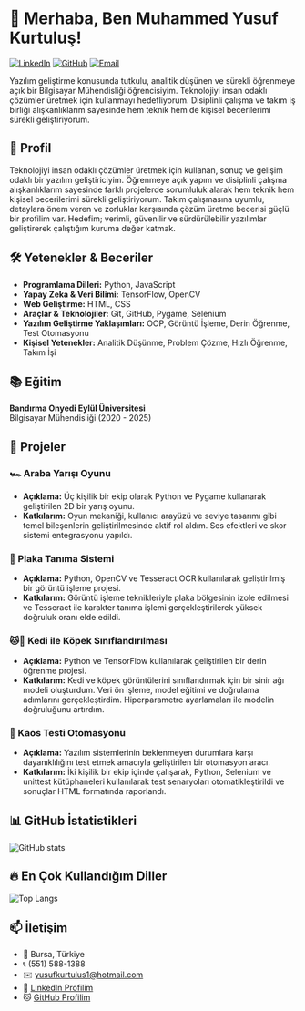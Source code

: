 # 👋 Merhaba, Ben Muhammed Yusuf Kurtuluş!

[![LinkedIn](https://img.shields.io/badge/LinkedIn-0077B5?style=for-the-badge&logo=linkedin&logoColor=white)](https://www.linkedin.com/in/yusuf-kurtuluş-564a1b253/)
[![GitHub](https://img.shields.io/badge/GitHub-100000?style=for-the-badge&logo=github&logoColor=white)](https://github.com/MYusuf160)
[![Email](https://img.shields.io/badge/Email-D14836?style=for-the-badge&logo=gmail&logoColor=white)](mailto:yusufkurtulus1@hotmail.com)

Yazılım geliştirme konusunda tutkulu, analitik düşünen ve sürekli öğrenmeye açık bir Bilgisayar Mühendisliği öğrencisiyim. Teknolojiyi insan odaklı çözümler üretmek için kullanmayı hedefliyorum. Disiplinli çalışma ve takım iş birliği alışkanlıklarım sayesinde hem teknik hem de kişisel becerilerimi sürekli geliştiriyorum.

## 🎯 Profil

Teknolojiyi insan odaklı çözümler üretmek için kullanan, sonuç ve gelişim odaklı bir yazılım geliştiriciyim. Öğrenmeye açık yapım ve disiplinli çalışma alışkanlıklarım sayesinde farklı projelerde sorumluluk alarak hem teknik hem kişisel becerilerimi sürekli geliştiriyorum. Takım çalışmasına uyumlu, detaylara önem veren ve zorluklar karşısında çözüm üretme becerisi güçlü bir profilim var. Hedefim; verimli, güvenilir ve sürdürülebilir yazılımlar geliştirerek çalıştığım kuruma değer katmak.

## 🛠️ Yetenekler & Beceriler

- **Programlama Dilleri:** Python, JavaScript
- **Yapay Zeka & Veri Bilimi:** TensorFlow, OpenCV
- **Web Geliştirme:** HTML, CSS
- **Araçlar & Teknolojiler:** Git, GitHub, Pygame, Selenium
- **Yazılım Geliştirme Yaklaşımları:** OOP, Görüntü İşleme, Derin Öğrenme, Test Otomasyonu
- **Kişisel Yetenekler:** Analitik Düşünme, Problem Çözme, Hızlı Öğrenme, Takım İşi

## 📚 Eğitim

**Bandırma Onyedi Eylül Üniversitesi**  
Bilgisayar Mühendisliği (2020 - 2025)

## 💼 Projeler

### 🏎️ Araba Yarışı Oyunu
- **Açıklama:** Üç kişilik bir ekip olarak Python ve Pygame kullanarak geliştirilen 2D bir yarış oyunu.
- **Katkılarım:** Oyun mekaniği, kullanıcı arayüzü ve seviye tasarımı gibi temel bileşenlerin geliştirilmesinde aktif rol aldım. Ses efektleri ve skor sistemi entegrasyonu yapıldı.

### 🚗 Plaka Tanıma Sistemi
- **Açıklama:** Python, OpenCV ve Tesseract OCR kullanılarak geliştirilmiş bir görüntü işleme projesi.
- **Katkılarım:** Görüntü işleme teknikleriyle plaka bölgesinin izole edilmesi ve Tesseract ile karakter tanıma işlemi gerçekleştirilerek yüksek doğruluk oranı elde edildi.

### 🐱🐶 Kedi ile Köpek Sınıflandırılması
- **Açıklama:** Python ve TensorFlow kullanılarak geliştirilen bir derin öğrenme projesi.
- **Katkılarım:** Kedi ve köpek görüntülerini sınıflandırmak için bir sinir ağı modeli oluşturdum. Veri ön işleme, model eğitimi ve doğrulama adımlarını gerçekleştirdim. Hiperparametre ayarlamaları ile modelin doğruluğunu artırdım.

### 🧪 Kaos Testi Otomasyonu
- **Açıklama:** Yazılım sistemlerinin beklenmeyen durumlara karşı dayanıklılığını test etmek amacıyla geliştirilen bir otomasyon aracı.
- **Katkılarım:** İki kişilik bir ekip içinde çalışarak, Python, Selenium ve unittest kütüphaneleri kullanılarak test senaryoları otomatikleştirildi ve sonuçlar HTML formatında raporlandı.

## 📊 GitHub İstatistikleri

![GitHub stats](https://github-readme-stats.vercel.app/api?username=MYusuf160&show_icons=true&theme=radical)

## 🔥 En Çok Kullandığım Diller

![Top Langs](https://github-readme-stats.vercel.app/api/top-langs/?username=MYusuf160&layout=compact&theme=radical)

## 📫 İletişim

- 📍 Bursa, Türkiye
- 📞 (551) 588-1388
- ✉️ [yusufkurtulus1@hotmail.com](mailto:yusufkurtulus1@hotmail.com)
- 🔗 [LinkedIn Profilim](https://www.linkedin.com/in/yusuf-kurtuluş-564a1b253/)
- 🐱 [GitHub Profilim](https://github.com/MYusuf160)
